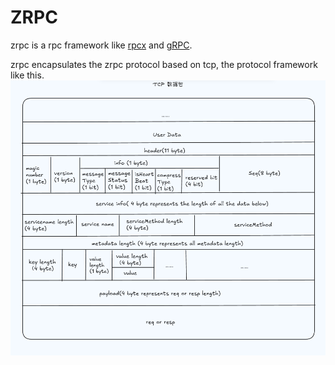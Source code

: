# ZRPC

zrpc is a rpc framework like [rpcx](https://github.com/smallnest/rpcx) and [gRPC](https://github.com/grpc/grpc-go).

zrpc encapsulates the zrpc protocol based on tcp, the protocol framework like this.
![img.png](image/img.png)
